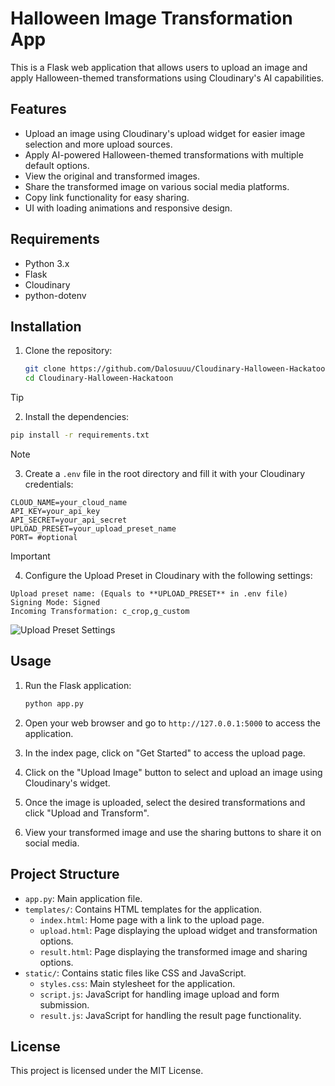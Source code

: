 # Halloween Image Transformation App

This is a Flask web application that allows users to upload an image and apply Halloween-themed transformations using Cloudinary's AI capabilities.

## Features

- Upload an image using Cloudinary's upload widget for easier image selection and more upload sources.
- Apply AI-powered Halloween-themed transformations with multiple default options.
- View the original and transformed images.
- Share the transformed image on various social media platforms.
- Copy link functionality for easy sharing.
- UI with loading animations and responsive design.

## Requirements

- Python 3.x
- Flask
- Cloudinary
- python-dotenv

## Installation

1. Clone the repository:

   ```bash
   git clone https://github.com/Dalosuuu/Cloudinary-Halloween-Hackatoon.git
   cd Cloudinary-Halloween-Hackatoon
   ```
>[!TIP]
>2. Install the dependencies:

   ```bash
   pip install -r requirements.txt
   ```

>[!NOTE]
>3. Create a `.env` file in the root directory and fill it with your Cloudinary credentials:

   ```
   CLOUD_NAME=your_cloud_name
   API_KEY=your_api_key
   API_SECRET=your_api_secret
   UPLOAD_PRESET=your_upload_preset_name
   PORT= #optional
   ```

>[!IMPORTANT]
>4. Configure the Upload Preset in Cloudinary with the following settings:

   ```
   Upload preset name: (Equals to **UPLOAD_PRESET** in .env file)
   Signing Mode: Signed
   Incoming Transformation: c_crop,g_custom
   ```
   ![Upload Preset Settings](/RdmeImages/upload_preset_settings.png)

## Usage

1. Run the Flask application:

   ```bash
   python app.py
   ```

2. Open your web browser and go to `http://127.0.0.1:5000` to access the application.

3. In the index page, click on "Get Started" to access the upload page.

4. Click on the "Upload Image" button to select and upload an image using Cloudinary's widget.

5. Once the image is uploaded, select the desired transformations and click "Upload and Transform".

6. View your transformed image and use the sharing buttons to share it on social media.

## Project Structure

- `app.py`: Main application file.
- `templates/`: Contains HTML templates for the application.
  - `index.html`: Home page with a link to the upload page.
  - `upload.html`: Page displaying the upload widget and transformation options.
  - `result.html`: Page displaying the transformed image and sharing options.
- `static/`: Contains static files like CSS and JavaScript.
  - `styles.css`: Main stylesheet for the application.
  - `script.js`: JavaScript for handling image upload and form submission.
  - `result.js`: JavaScript for handling the result page functionality.


## License

This project is licensed under the MIT License.
